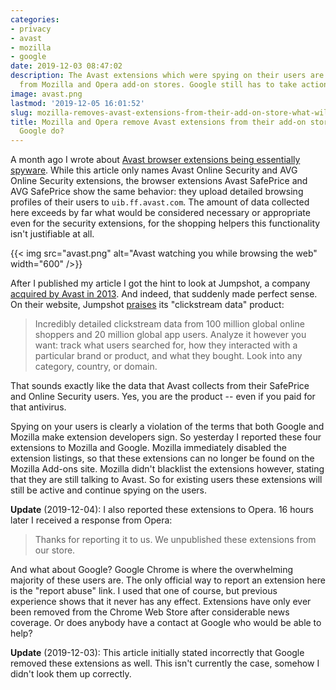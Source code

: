 ```yaml
---
categories:
- privacy
- avast
- mozilla
- google
date: 2019-12-03 08:47:02
description: The Avast extensions which were spying on their users are no longer available
  from Mozilla and Opera add-on stores. Google still has to take action.
image: avast.png
lastmod: '2019-12-05 16:01:52'
slug: mozilla-removes-avast-extensions-from-their-add-on-store-what-will-google-do
title: Mozilla and Opera remove Avast extensions from their add-on stores, what will
  Google do?
---
```


A month ago I wrote about [Avast browser extensions being essentially spyware](/2019/10/28/avast-online-security-and-avast-secure-browser-are-spying-on-you/). While this article only names Avast Online Security and AVG Online Security extensions, the browser extensions Avast SafePrice and AVG SafePrice show the same behavior: they upload detailed browsing profiles of their users to `uib.ff.avast.com`. The amount of data collected here exceeds by far what would be considered necessary or appropriate even for the security extensions, for the shopping helpers this functionality isn't justifiable at all.

{{< img src="avast.png" alt="Avast watching you while browsing the web" width="600" />}}

After I published my article I got the hint to look at Jumpshot, a company [acquired by Avast in 2013](https://press.avast.com/avast-software-acquires-jumpshot-to-work-magic-against-slow-pc-performance). And indeed, that suddenly made perfect sense. On their website, Jumpshot [praises](https://www.jumpshot.com/product/clickstream-data) its "clickstream data" product:

> Incredibly detailed clickstream data from 100 million global online shoppers and 20 million global app users. Analyze it however you want: track what users searched for, how they interacted with a particular brand or product, and what they bought. Look into any category, country, or domain.

That sounds exactly like the data that Avast collects from their SafePrice and Online Security users. Yes, you are the product -- even if you paid for that antivirus.

Spying on your users is clearly a violation of the terms that both Google and Mozilla make extension developers sign. So yesterday I reported these four extensions to Mozilla and Google. Mozilla immediately disabled the extension listings, so that these extensions can no longer be found on the Mozilla Add-ons site. Mozilla didn't blacklist the extensions however, stating that they are still talking to Avast. So for existing users these extensions will still be active and continue spying on the users.

**Update** (2019-12-04): I also reported these extensions to Opera. 16 hours later I received a response from Opera:

> Thanks for reporting it to us. We unpublished these extensions from our store.

And what about Google? Google Chrome is where the overwhelming majority of these users are. The only official way to report an extension here is the "report abuse" link. I used that one of course, but previous experience shows that it never has any effect. Extensions have only ever been removed from the Chrome Web Store after considerable news coverage. Or does anybody have a contact at Google who would be able to help?

**Update** (2019-12-03): This article initially stated incorrectly that Google removed these extensions as well. This isn't currently the case, somehow I didn't look them up correctly.